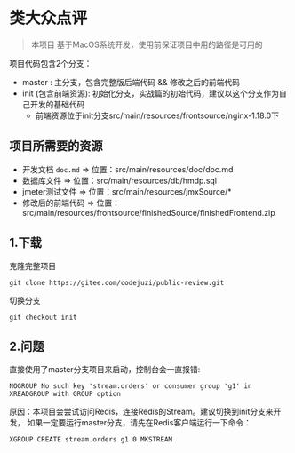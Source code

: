 # 类大众点评
> 本项目 基于MacOS系统开发，使用前保证项目中用的路径是可用的

项目代码包含2个分支：
- master : 主分支，包含完整版后端代码 && 修改之后的前端代码
- init (包含前端资源): 初始化分支，实战篇的初始代码，建议以这个分支作为自己开发的基础代码
  - 前端资源位于init分支src/main/resources/frontsource/nginx-1.18.0下

## 项目所需要的资源
- 开发文档 `doc.md` => 位置：src/main/resources/doc/doc.md
- 数据库文件 => 位置：src/main/resources/db/hmdp.sql
- jmeter测试文件 => 位置：src/main/resources/jmxSource/*
- 修改后的前端代码 => 位置：src/main/resources/frontsource/finishedSource/finishedFrontend.zip

## 1.下载
克隆完整项目
```git
git clone https://gitee.com/codejuzi/public-review.git
```
切换分支
```git
git checkout init
```

## 2.问题
直接使用了master分支项目来启动，控制台会一直报错:
```
NOGROUP No such key 'stream.orders' or consumer group 'g1' in XREADGROUP with GROUP option
```
原因：本项目会尝试访问Redis，连接Redis的Stream。建议切换到init分支来开发，
如果一定要运行master分支，请先在Redis客户端运行一下命令：
```shell
XGROUP CREATE stream.orders g1 0 MKSTREAM 
```
